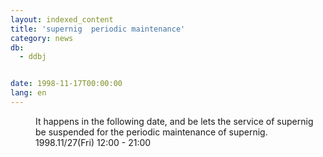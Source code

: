 ```yaml
---
layout: indexed_content
title: 'supernig  periodic maintenance'
category: news
db:
  - ddbj


date: 1998-11-17T00:00:00
lang: en
---
```


<dd>It happens in the following date, and be lets the service of supernig be suspended for the periodic maintenance of supernig.<br>
<dd>1998.11/27(Fri) 12:00 - 21:00</dd>
</dd>
